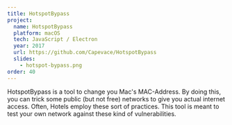 ```yaml
---
title: HotspotBypass
project:
  name: HotspotBypass
  platform: macOS
  tech: JavaScript / Electron
  year: 2017
  url: https://github.com/Capevace/HotspotBypass
  slides:
    - hotspot-bypass.png
order: 40
---
```


HotspotBypass is a tool to change you Mac's MAC-Address. By doing this, you can trick some public (but not free) networks to give you actual internet access. Often, Hotels employ these sort of practices. This tool is meant to test your own network against these kind of vulnerabilities.
